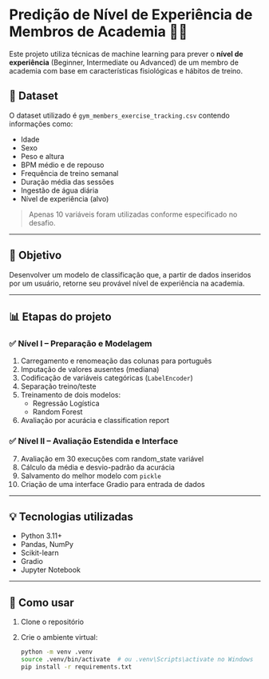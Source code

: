 # Predição de Nível de Experiência de Membros de Academia 🏋️‍♂️

Este projeto utiliza técnicas de machine learning para prever o **nível de experiência** (Beginner, Intermediate ou Advanced) de um membro de academia com base em características fisiológicas e hábitos de treino.

## 📁 Dataset

O dataset utilizado é `gym_members_exercise_tracking.csv` contendo informações como:

- Idade  
- Sexo  
- Peso e altura  
- BPM médio e de repouso  
- Frequência de treino semanal  
- Duração média das sessões  
- Ingestão de água diária  
- Nível de experiência (alvo)

> Apenas 10 variáveis foram utilizadas conforme especificado no desafio.

---

## 🧪 Objetivo

Desenvolver um modelo de classificação que, a partir de dados inseridos por um usuário, retorne seu provável nível de experiência na academia.

---

## 📊 Etapas do projeto

### ✅ Nível I – Preparação e Modelagem

1. Carregamento e renomeação das colunas para português  
2. Imputação de valores ausentes (mediana)  
3. Codificação de variáveis categóricas (`LabelEncoder`)  
4. Separação treino/teste  
5. Treinamento de dois modelos:
   - Regressão Logística  
   - Random Forest  
6. Avaliação por acurácia e classification report

### ✅ Nível II – Avaliação Estendida e Interface

7. Avaliação em 30 execuções com random_state variável  
8. Cálculo da média e desvio-padrão da acurácia  
9. Salvamento do melhor modelo com `pickle`  
10. Criação de uma interface Gradio para entrada de dados

---

## 💡 Tecnologias utilizadas

- Python 3.11+  
- Pandas, NumPy  
- Scikit-learn  
- Gradio  
- Jupyter Notebook

---

## 🚀 Como usar

1. Clone o repositório  
2. Crie o ambiente virtual:

   ```bash
   python -m venv .venv
   source .venv/bin/activate  # ou .venv\Scripts\activate no Windows
   pip install -r requirements.txt
